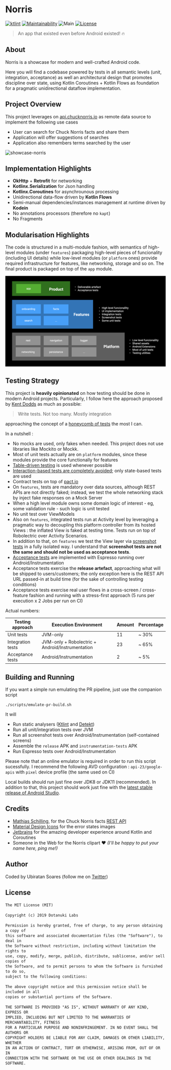 # Norris
[![ktlint](https://img.shields.io/badge/code%20style-%E2%9D%A4-FF4081.svg)](https://ktlint.github.io/) [![Maintainability](https://api.codeclimate.com/v1/badges/42704b7b56bbdba33b99/maintainability)](https://codeclimate.com/github/dotanuki-labs/norris/maintainability) 
![Main](https://github.com/dotanuki-labs/norris/workflows/Main/badge.svg)
[![License](https://img.shields.io/github/license/dotanuki-labs/gradle-profiler-pttest)](https://choosealicense.com/licenses/mit)

> An app that existed even before Android existed! 🔥

## About

Norris is a showcase for modern and well-crafted Android code. 

Here you will find a codebase powered by tests in all semantic levels (unit, integration, acceptance) as well an architectural design that promotes discipline over state, using Kotlin Coroutines + Kotlin Flows as foundation for a pragmatic unidirectional dataflow implementation.

## Project Overview

This project leverages on [api.chucknorris.io](https://api.chucknorris.io/) as remote data source to implement the following use cases

- User can search for Chuck Norris facts and share them
- Application will offer suggestions of searches
- Application also remembers terms searched by the user

![showcase-norris](.github/assets/showcase-norris.png)

## Implementation Highlights

- **OkHttp** + **Retrofit** for networking
- **Kotlinx.Serialization** for Json handling
- **Kotlinx.Coroutines** for asynchrounous processing
- Unidirectional data-flow driven by **Kotlin Flows**
- Semi-manual dependencies/instances management at runtime driven by **Kodein**
- No annotations processors (therefore no `kapt`)
- No Fragments

## Modularisation Highlights

The code is structured in a multi-module fashion, with semantics of high-level modules (under `features`) packaging high-level pieces of funcionality (including UI details) while low-level modules (or `platform` ones) provide required infrastructure for features, like networking, storage and so on. The final product is packaged on top of the `app` module.

![noris-modules](.github/assets/norris-modules.jpeg)

## Testing Strategy

This project is **heavily opinionated** on how testing should be done in modern Android projects. Particularly, I follow here the approach proposed by [Kent Dodds](https://kentcdodds.com/blog/write-tests) as much as possible:

> Write tests. Not too many. Mostly integration

approaching the concept of a [honeycomb of tests](https://engineering.atspotify.com/2018/01/11/testing-of-microservices/) the most I can.

In a nutshell :

- No mocks are used, only fakes when needed. This project does not use libraries like Mockito or Mockk.
- Most of unit tests actually are on `platform` modules, since these modules provide the core functionally for features
- [Table-driven testing](https://dave.cheney.net/2019/05/07/prefer-table-driven-tests) is used whenever possible
- [Interaction-based tests are completely avoided](https://blog.ploeh.dk/2019/02/18/from-interaction-based-to-state-based-testing/); only state-based tests are used
- Contract tests on top of [pact.io](https://pact.io/)
- On `features`, tests are mandatory over data sources, although REST APIs are not directly faked; instead, we test the whole networking stack by inject fake responses on a Mock Server
- When a high level module owns some domain logic of interest - eg, some validation rule - such logic is unit tested
- No unit test over ViewModels
- Also on `features`, integrated tests run at Activity level by leveraging a pragmatic way to decoupling this platform controller from its hosted Views : the inflated View is faked at testing time. Tests run on top of Robolectric over Activity Scenarios.
- In addition to that, on `features` we test the View layer via [screenshot tests](https://medium.com/definitylabs/what-is-screenshot-testing-43981023cdff) in a fully isolated way. I understand that **screenshot tests are not the same and should not be used as acceptance tests**.
- [Acceptance tests](https://www.davefarley.net/?p=186) are implemented with Espresso running over Android/Instrumentation     
- Acceptance tests exercise the **release artefact**, approaching what will be shipped to users/customers; the only exception here is the REST API URL passed-in at build time (for the sake of controlling testing conditions)
- Acceptance tests exercise real user flows in a cross-screen / cross-feature fashion and running with a stress-first approach (5 runs per execution x 2 Jobs per run on CI)

Actual numbers:

Testing approach   | Execution Environment                            | Amount   | Percentage   |
-------------------| -------------------------------------------------| -------- | ------------ |
Unit tests         | JVM-only                                         | 11       | ~ 30%        |
Integration tests  | JVM-only + Robolectric + Android/Instrumentation | 23       | ~ 65%        |
Acceptance tests   | Android/Instrumentation                          | 2        | ~ 5%         |

## Building and Running

If you want a simple run emulating the PR pipeline, just use the companion script

```
./scripts/emulate-pr-build.sh
```

It will

- Run static analysers ([Ktlint](https://github.com/pinterest/ktlint) and [Detekt](https://arturbosch.github.io/detekt/))
- Run all unit/integration tests over JVM
- Run all screenshot tests over Android/Instrumentation (self-contained screens)
- Assemble the `release` APK and `instrumentation-tests` APK
- Run Espresso tests over Android/Instrumentation

Please note that an online emulator is required in order to run this script sucessfully. I recommend the following AVD configuration : `api-23/google-apis` with `pixel` device profile (the same used on CI)

Local builds should run just fine over JDK8 or JDK11 (recommended). In addition to that, this project should work just fine with the [latest stable release of Android Studio](https://developer.android.com/studio/releases).

## Credits

- [Mathias Schilling](https://github.com/matchilling), for the Chuck Norris facts [REST API](https://api.chucknorris.io/)
- [Material Design Icons](https://materialdesignicons.com/) for the error states images
- [Jetbrains](https://www.jetbrains.com/) for the amazing developer experience around Kotlin and Coroutines
- Someone in the Web for the Norris clipart ❤️ _(I'll be happy to put your name here, ping me!)_

## Author

Coded by Ubiratan Soares (follow me on [Twitter](https://twitter.com/ubiratanfsoares))

## License

```
The MIT License (MIT)

Copyright (c) 2019 Dotanuki Labs

Permission is hereby granted, free of charge, to any person obtaining a copy of
this software and associated documentation files (the "Software"), to deal in
the Software without restriction, including without limitation the rights to
use, copy, modify, merge, publish, distribute, sublicense, and/or sell copies of
the Software, and to permit persons to whom the Software is furnished to do so,
subject to the following conditions:

The above copyright notice and this permission notice shall be included in all
copies or substantial portions of the Software.

THE SOFTWARE IS PROVIDED "AS IS", WITHOUT WARRANTY OF ANY KIND, EXPRESS OR
IMPLIED, INCLUDING BUT NOT LIMITED TO THE WARRANTIES OF MERCHANTABILITY, FITNESS
FOR A PARTICULAR PURPOSE AND NONINFRINGEMENT. IN NO EVENT SHALL THE AUTHORS OR
COPYRIGHT HOLDERS BE LIABLE FOR ANY CLAIM, DAMAGES OR OTHER LIABILITY, WHETHER
IN AN ACTION OF CONTRACT, TORT OR OTHERWISE, ARISING FROM, OUT OF OR IN
CONNECTION WITH THE SOFTWARE OR THE USE OR OTHER DEALINGS IN THE SOFTWARE.
```
